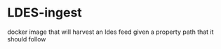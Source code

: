 # LDES-ingest
docker image that will harvest an ldes feed given a property path that it should follow
